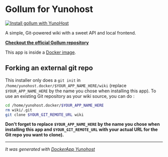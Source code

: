 # Gollum for Yunohost

[![Install gollum with YunoHost](https://install-app.yunohost.org/install-with-yunohost.png)](https://install-app.yunohost.org/?app=gollum)

A simple, Git-powered wiki with a sweet API and local frontend.

**[Checkout the official Gollum repository](https://github.com/gollum/gollum/)**

This app is inside a [Docker image](https://hub.docker.com/r/gollumorg/gollum).

## Forking an external git repo

This installer only does a `git init` in `/home/yunohost.docker/$YOUR_APP_NAME_HERE/wiki` (replace `$YOUR_APP_NAME_HERE` by the name you chose when installing this app).
To use an existing Git repository as your wiki source, you can do :

```bash
cd /home/yunohost.docker/$YOUR_APP_NAME_HERE
rm wiki/.git
git clone $YOUR_GIT_REMOTE_URL wiki
```

**Don't forget to replace `$YOUR_APP_NAME_HERE` by the name you chose when installing this app and `$YOUR_GIT_REMOTE_URL` with your actual URL for the Git repo you want to clone).**

---

_It was generated with [DockerApp Yunohost](https://github.com/aymhce/dockerappmodel_ynh/)_
